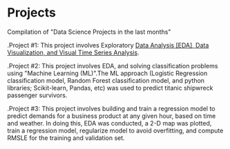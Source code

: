 # Projects
Compilation of "Data Science Projects in the last months" 


.Project #1:  This project involves Exploratory [Data Analysis [EDA], Data Visualization, and Visual Time Series Analysis](https://github.com/temitopeseun/Projects/tree/main/Project_01).

.Project #2:  This project involves EDA, and solving classification problems using "Machine Learning (ML)".The ML approach (Logistic Regression classification model, Random Forest classification model, and python libraries; Scikit-learn, Pandas, etc) was used to predict titanic shipwreck passenger survivors.          

.Project #3:  This project involves building and train a regression model to predict demands for a business product at any given hour, based on time and weather. In doing this, EDA was conducted, a 2-D map was plotted, train a regression model, regularize model to avoid overfitting, and compute RMSLE for the training and validation set. 
